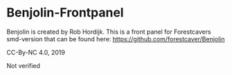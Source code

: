 # Benjolin-Frontpanel
Benjolin is created by Rob Hordijk. This is a front panel for Forestcavers smd-version that can be found here: https://github.com/forestcaver/Benjolin

CC-By-NC 4.0, 2019

Not verified
